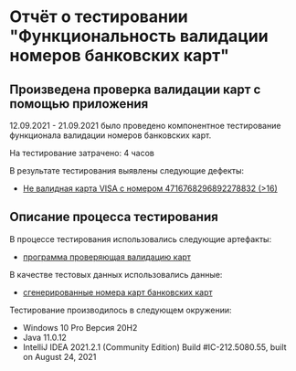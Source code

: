 # Отчёт о тестировании "Функциональность валидации номеров банковских карт"

## Произведена проверка валидации карт с помощью приложения

12.09.2021 - 21.09.2021 было проведено компонентное тестирование функционала валидации номеров банковских карт.

На тестирование затрачено: 4 часов

В результате тестирования выявлены следующие дефекты:

* [Не валидная карта VISA с номером 4716768296892278832 (>16)](https://github.com/PetrIvChe/J1_2_CreditCardNumberValidator/issues/2#issue-1003125397)

## Описание процесса тестирования

В процессе тестирования использовались следующие артефакты:
* [программа проверяющая валидацию карт](src/Main.java)

В качестве тестовых данных использовались данные:
* [сгенерированные номера карт банковских карт](https://www.freeformatter.com/credit-card-number-generator-validator.html)

Тестирование производилось в следующем окружении:
* Windows 10 Pro Версия 20H2
* Java 11.0.12
* IntelliJ IDEA 2021.2.1 (Community Edition) Build #IC-212.5080.55, built on August 24, 2021
